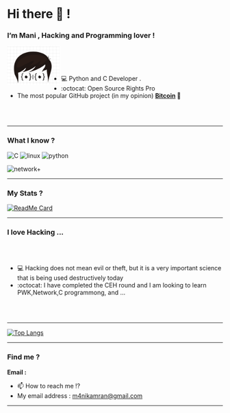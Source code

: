 <h1>Hi there 👋 !</h1>
<h3>I’m Mani , Hacking and Programming lover !</h3>

<img align="left" src="https://github.com/ManiFsociety/ManiFsociety/blob/master/Dev.png" width="25%"/>

<br>
<br>
<br>

- 💻 Python and C Developer .
- :octocat: Open Source Rights Pro
- </a>The most popular GitHub project (in my opinion) <b><a href="https://github.com/bitcoin/bitcoin">Bitcoin</a> 💖</b>

<br>
<br>

<hr>

### What I know ?
<p align="left"><img src="https://upload.wikimedia.org/wikipedia/commons/archive/3/35/20190417225046%21The_C_Programming_Language_logo.svg" alt="C" width="40" height="40"/> <img src="https://upload.wikimedia.org/wikipedia/commons/b/b8/Other-linux-logo.svg" alt="linux" width="40" height="40"/> <img src="https://upload.wikimedia.org/wikipedia/commons/c/c3/Python-logo-notext.svg" alt="python" width="40" height="40"/> </p><img src="https://comptiawebsite.blob.core.windows.net/webcontent/images/default-source/siteicons/logonetworkplus.svg" alt="network+" width="40" height="40"/>

<hr>

### My Stats ?
[![ReadMe Card](https://github-readme-stats.vercel.app/api?username=ManiFsociety&show_icons=true)](https://github.com/manifsociety)

<hr>

### I love Hacking ...

<br>
<br>

- 💻 Hacking does not mean evil or theft, but it is a very important science that is being used destructively today
- :octocat: I have completed the CEH round and I am looking to learn PWK,Network,C programmong, and ...
 <br>
 <br>

<hr>

[![Top Langs](https://github-readme-stats.vercel.app/api/top-langs/?username=ManiFsociety&layout=compact)](https://github.com/ManiFsociety)

<hr>

### Find me ?

<p><b>Email :</b></p>

- 📫 How to reach me !?
- My email address : m4nikamran@gmail.com

<hr>
